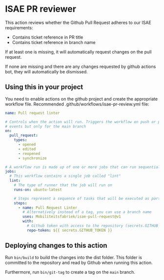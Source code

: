 # ISAE PR reviewer

This action reviews whether the Github Pull Request adheres to our ISAE requirements:

* Contains ticket reference in PR title
* Contains ticket reference in branch name

If at least one is missing, it will automatically request changes on the pull request.

If none are missing and there are any changes requested by github actions bot, they will automatically be dismissed.

## Using this in your project

You need to enable actions on the github project and create the appropriate workflow file.
Recommended .github/workflows/isae-pr-review.yml file:

```yaml
name: Pull request linter

# Controls when the action will run. Triggers the workflow on push or pull request
# events but only for the main branch
on:
  pull_request:
    types: 
      - opened
      - edited
      - reopened
      - synchronize

# A workflow run is made up of one or more jobs that can run sequentially or in parallel
jobs:
  # This workflow contains a single job called "lint"
  lint:
    # The type of runner that the job will run on
    runs-on: ubuntu-latest

    # Steps represent a sequence of tasks that will be executed as part of the job
    steps:
      - name: Pull Request Linter
        # Alternatively instead of a tag, you can use a branch name
        uses: Mobiliteitsfabriek/isae-pull-request@v1
        with:
          # Github token with access to the repository (secrets.GITHUB_TOKEN).
          repo-token: ${{ secrets.GITHUB_TOKEN }}
```

## Deploying changes to this action

Run `bin/build` to build the changes into the dist folder. This folder is committed to the repository and read by
Github when running this action.

Furthermore, run `bin/git-tag` to create a tag on the `main` branch.

